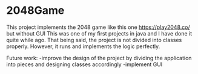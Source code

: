 # 2048Game
This project implements the 2048 game like this one https://play2048.co/ but without GUI
This was one of my first projects in java and I have done it quite while ago. That being said, the project is not divided into classes properly.
However, it runs and implements the logic perfectly.

Future work:
-improve the design of the project by dividing the application into pieces and designing classes accordingly
-implement GUI
